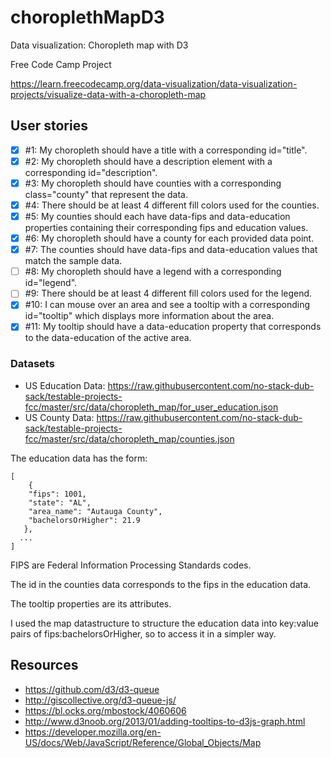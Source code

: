 # choroplethMapD3
Data visualization: Choropleth map with D3

Free Code Camp Project

https://learn.freecodecamp.org/data-visualization/data-visualization-projects/visualize-data-with-a-choropleth-map

## User stories
- [x] #1: My choropleth should have a title with a corresponding id="title".
- [x] #2: My choropleth should have a description element with a corresponding id="description".
- [x] #3: My choropleth should have counties with a corresponding class="county" that represent the data.
- [x] #4: There should be at least 4 different fill colors used for the counties.
- [x] #5: My counties should each have data-fips and data-education properties containing their corresponding fips and education values.
- [x] #6: My choropleth should have a county for each provided data point.
- [x] #7: The counties should have data-fips and data-education values that match the sample data.
- [ ] #8: My choropleth should have a legend with a corresponding id="legend".
- [ ] #9: There should be at least 4 different fill colors used for the legend.
- [x] #10: I can mouse over an area and see a tooltip with a corresponding id="tooltip" which displays more information about the area.
- [x] #11: My tooltip should have a data-education property that corresponds to the data-education of the active area.

### Datasets
- US Education Data: https://raw.githubusercontent.com/no-stack-dub-sack/testable-projects-fcc/master/src/data/choropleth_map/for_user_education.json
- US County Data: https://raw.githubusercontent.com/no-stack-dub-sack/testable-projects-fcc/master/src/data/choropleth_map/counties.json

The education data has the form:

    [
	    {
        "fips": 1001,
        "state": "AL",
        "area_name": "Autauga County",
        "bachelorsOrHigher": 21.9
       },
      ...
    ]

FIPS are Federal Information Processing Standards codes.

The id in the counties data corresponds to the fips in the education data.

The tooltip properties are its attributes.

I used the map datastructure to structure the education data into key:value pairs of fips:bachelorsOrHigher, so to access it in a simpler way.

## Resources
- https://github.com/d3/d3-queue
- http://giscollective.org/d3-queue-js/
- https://bl.ocks.org/mbostock/4060606
- http://www.d3noob.org/2013/01/adding-tooltips-to-d3js-graph.html
- https://developer.mozilla.org/en-US/docs/Web/JavaScript/Reference/Global_Objects/Map
